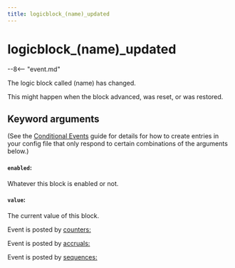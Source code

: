 ```yaml
---
title: logicblock_(name)_updated
---
```


# logicblock_(name)\_updated


--8<-- "event.md"

The logic block called (name) has changed.

This might happen when the block advanced, was reset, or was restored.

## Keyword arguments

(See the [Conditional Events](overview/conditional.md)
guide for details for how to create entries in your config file that
only respond to certain combinations of the arguments below.)

#### `enabled`:

Whatever this block is enabled or not.

#### `value`:

The current value of this block.

Event is posted by [counters:](../config/counters.md)

Event is posted by [accruals:](../config/accruals.md)

Event is posted by [sequences:](../config/sequences.md)
